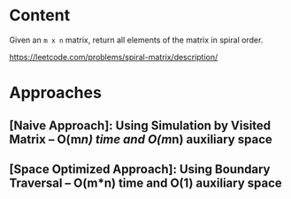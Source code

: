 # Content
Given an `m x n` matrix, return all elements of the matrix in spiral order.

https://leetcode.com/problems/spiral-matrix/description/

# Approaches
## [Naive Approach]: Using Simulation by Visited Matrix – O(m*n) time and O(m*n) auxiliary space

## [Space Optimized Approach]: Using Boundary Traversal – O(m*n) time and O(1) auxiliary space

